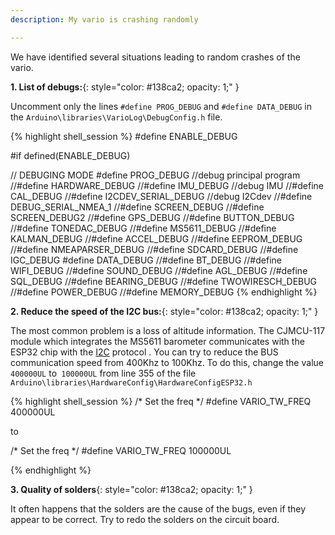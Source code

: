```yaml
---
description: My vario is crashing randomly

---
```


We have identified several situations leading to random crashes of the vario.

**1. List of debugs:**{: style="color:   #138ca2; opacity: 1;" }

Uncomment only the lines `#define PROG_DEBUG` and `#define DATA_DEBUG` in the `Arduino\libraries\VarioLog\DebugConfig.h` file.


{% highlight shell_session %}
#define ENABLE_DEBUG

#if defined(ENABLE_DEBUG)

//              DEBUGING MODE
#define PROG_DEBUG			  //debug principal program
//#define HARDWARE_DEBUG
//#define IMU_DEBUG			  //debug IMU
//#define CAL_DEBUG
//#define I2CDEV_SERIAL_DEBUG   //debug I2Cdev
//#define DEBUG_SERIAL_NMEA_1
//#define SCREEN_DEBUG
//#define SCREEN_DEBUG2
//#define GPS_DEBUG
//#define BUTTON_DEBUG
//#define TONEDAC_DEBUG
//#define MS5611_DEBUG
//#define KALMAN_DEBUG
//#define ACCEL_DEBUG
//#define EEPROM_DEBUG
//#define NMEAPARSER_DEBUG
//#define SDCARD_DEBUG
//#define IGC_DEBUG
#define DATA_DEBUG
//#define BT_DEBUG
//#define WIFI_DEBUG
//#define SOUND_DEBUG
//#define AGL_DEBUG
//#define SQL_DEBUG
//#define BEARING_DEBUG
//#define TWOWIRESCH_DEBUG
//#define POWER_DEBUG
//#define MEMORY_DEBUG
{% endhighlight %}


**2. Reduce the speed of the I2C bus:**{: style="color:   #138ca2; opacity: 1;" }

The most common problem is a loss of altitude information. The CJMCU-117 module which integrates the MS5611 barometer communicates with the ESP32 chip with the [I2C](https://en.wikipedia.org/wiki/I%C2%B2C) protocol . You can try to reduce the BUS communication speed from 400Khz to 100Khz.
To do this, change the value `400000UL` to` 100000UL` from line 355 of the file `Arduino\libraries\HardwareConfig\HardwareConfigESP32.h`

{% highlight shell_session %}
/* Set the freq */
#define VARIO_TW_FREQ 400000UL

to

/* Set the freq */
#define VARIO_TW_FREQ 100000UL

{% endhighlight %}

**3. Quality of solders**{: style="color:   #138ca2; opacity: 1;" } 

It often happens that the solders are the cause of the bugs, even if they appear to be correct. Try to redo the solders on the circuit board.

